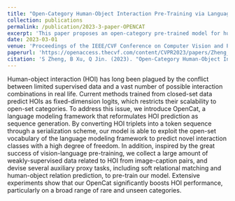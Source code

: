 ```yaml
---
title: "Open-Category Human-Object Interaction Pre-Training via Language Modeling Framework"
collection: publications
permalink: /publication/2023-3-paper-OPENCAT
excerpt: 'This paper proposes an open-category pre-trained model for human-object interaction understanding. '
date: 2023-03-01
venue: 'Proceedings of the IEEE/CVF Conference on Computer Vision and Pattern Recognition'
paperurl: 'https://openaccess.thecvf.com/content/CVPR2023/papers/Zheng_Open-Category_Human-Object_Interaction_Pre-Training_via_Language_Modeling_Framework_CVPR_2023_paper.pdf'
citation: 'S Zheng, B Xu, Q Jin. (2023). "Open-Category Human-Object Interaction Pre-Training via Language Modeling Framework." <i>Proceedings of the IEEE/CVF Conference on Computer Vision and Pattern Recognition</i>. 19392-19402.'
---
```

Human-object interaction (HOI) has long been plagued by the conflict between limited supervised data and a vast number of possible interaction combinations in real life. Current methods trained from closed-set data predict HOIs as fixed-dimension logits, which restricts their scalability to open-set categories. To address this issue, we introduce OpenCat, a language modeling framework that reformulates HOI prediction as sequence generation. By converting HOI triplets into a token sequence through a serialization scheme, our model is able to exploit the open-set vocabulary of the language modeling framework to predict novel interaction classes with a high degree of freedom. In addition, inspired by the great success of vision-language pre-training, we collect a large amount of weakly-supervised data related to HOI from image-caption pairs, and devise several auxiliary proxy tasks, including soft relational matching and human-object relation prediction, to pre-train our model. Extensive experiments show that our OpenCat significantly boosts HOI performance, particularly on a broad range of rare and unseen categories.